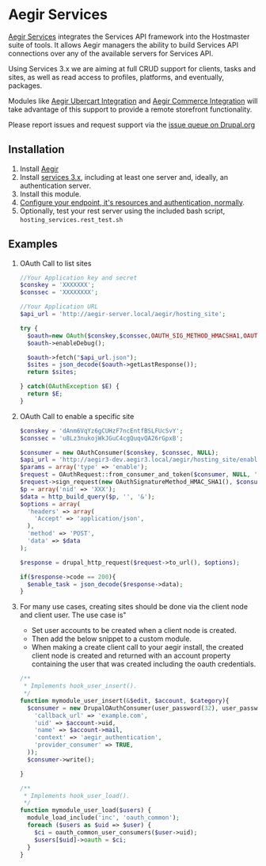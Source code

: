 Aegir Services
==============

[Aegir Services](http://drupal.org/project/hosting_services) integrates the Services API framework into the Hostmaster suite of tools. It allows Aegir managers the ability to build Services API connections over any of the available servers for Services API.

Using Services 3.x we are aiming at full CRUD support for clients, tasks and sites, as well as read access to profiles, platforms, and eventually, packages.

Modules like [Aegir Ubercart Integration](https://www.drupal.org/project/uc_hosting) and [Aegir Commerce Integration](https://www.drupal.org/project/commerce_hosting) will take advantage of this support to provide a remote storefront functionality.

Please report issues and request support via the [issue queue on Drupal.org](http://drupal.org/project/issues/hosting_services?categories=All)

Installation
------------

1. Install [Aegir](https://aegir.readthedocs.org/en/3.x/install/)
2. Install [services 3.x](https://www.drupal.org/project/services), including at least one server and, ideally, an authentication server.
3. Install this module.
4. [Configure your endpoint, it's resources and authentication, normally](http://drupal.org/node/736522).
5. Optionally, test your rest server using the included bash script, `hosting_services.rest_test.sh`


Examples
------------

1. OAuth Call to list sites

    ```php
    //Your Application key and secret
    $conskey = 'XXXXXXX';
    $conssec = 'XXXXXXXX';

    //Your Application URL
    $api_url = 'http://aegir-server.local/aegir/hosting_site';

    try {
      $oauth=new OAuth($conskey,$conssec,OAUTH_SIG_METHOD_HMACSHA1,OAUTH_AUTH_TYPE_URI);
      $oauth->enableDebug();

      $oauth->fetch("$api_url.json");
      $sites = json_decode($oauth->getLastResponse());
      return $sites;

    } catch(OAuthException $E) {
      return $E;
    }
    ```

2. OAuth Call to enable a specific site

    ```php
    $conskey = 'dAnm6VqYz6gCUHzF7ncEntfBSLFUcSvY';
    $conssec = 'u8Lz3nukojWkJGuC4cgQuqvQA26rGpxB';

    $consumer = new OAuthConsumer($conskey, $conssec, NULL);
    $api_url = 'http://aegir3-dev.aegir3.local/aegir/hosting_site/enable';
    $params = array('type' => 'enable');
    $request = OAuthRequest::from_consumer_and_token($consumer, NULL, 'POST', $api_url, $params);
    $request->sign_request(new OAuthSignatureMethod_HMAC_SHA1(), $consumer, NULL);
    $p = array('nid' => 'XXX');
    $data = http_build_query($p, '', '&');
    $options = array(
      'headers' => array(
        'Accept' => 'application/json',
      ),
      'method' => 'POST',
      'data' => $data
    );

    $response = drupal_http_request($request->to_url(), $options);

    if($response->code == 200){
      $enable_task = json_decode($response->data);
    }
    ```

3. For many use cases, creating sites should be done via the client node and
   client user. The use case is"
   -  Set user accounts to be created when a client node is created.
   -  Then add the below snippet to a custom module.
   -  When making a create client call to your aegir install, the created client
      node is created and returned with an account property containing the user
      that was created including the oauth credentials.

    ```php
    /**
     * Implements hook_user_insert().
     */
    function mymodule_user_insert(&$edit, $account, $category){
      $consumer = new DrupalOAuthConsumer(user_password(32), user_password(32), array(
        'callback_url' => 'example.com',
        'uid' => $account->uid,
        'name' => $account->mail,
        'context' => 'aegir_authentication',
        'provider_consumer' => TRUE,
      ));
      $consumer->write();

    }

    /**
     * Implements hook_user_load().
     */
    function mymodule_user_load($users) {
      module_load_include('inc', 'oauth_common');
      foreach ($users as $uid => $user) {
        $ci = oauth_common_user_consumers($user->uid);
        $users[$uid]->oauth = $ci;
      }
    }
    ```

